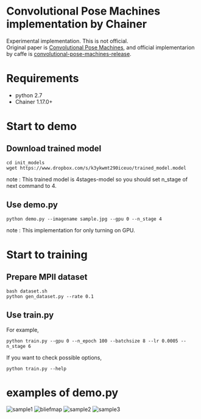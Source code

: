 # Convolutional Pose Machines implementation by Chainer
Experimental implementation. This is not official.  
Original paper is [Convolutional Pose Machines](http://www.cv-foundation.org/openaccess/content_cvpr_2016/html/Wei_Convolutional_Pose_Machines_CVPR_2016_paper.html), and official implementarion by caffe is [convolutional-pose-machines-release](https://github.com/CMU-Perceptual-Computing-Lab/convolutional-pose-machines-release).
# Requirements
- python 2.7
- Chainer 1.17.0+
# Start to demo
## Download trained model
    cd init_models
    wget https://www.dropbox.com/s/k3ykwmt290iceuo/trained_model.model
note : This trained model is 4stages-model so you should set n_stage of next command to 4.
## Use demo.py
    python demo.py --imagename sample.jpg --gpu 0 --n_stage 4
note : This implementation for only turning on GPU.  

# Start to training
## Prepare MPII dataset
    bash dataset.sh
    python gen_dataset.py --rate 0.1
## Use train.py
For example,   

    python train.py --gpu 0 --n_epoch 100 --batchsize 8 --lr 0.0005 --n_stage 6

If you want to check possible options,

    python train.py --help
# examples of demo.py
![sample1](https://github.com/tomoyukun/convolutional-pose-machine-chainer/blob/image/output6.png)
![bliefmap](https://github.com/tomoyukun/convolutional-pose-machine-chainer/blob/image/belief_maps2.png)
![sample2](https://github.com/tomoyukun/convolutional-pose-machine-chainer/blob/image/output3.jpg)
![sample3](https://github.com/tomoyukun/convolutional-pose-machine-chainer/blob/image/output8.jpg)


